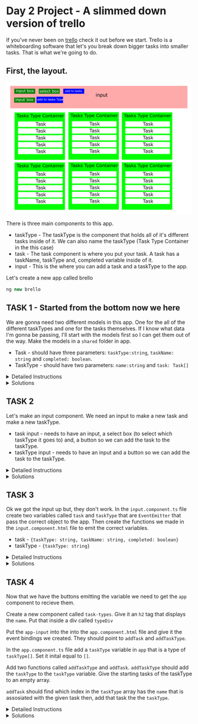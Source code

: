 # Day 2 Project - A slimmed down version of trello

If you've never been on [trello](www.trello.com) check it out before we start. Trello is a whiteboarding software that let's you break down bigger tasks into smaller tasks. That is what we're going to do. 

## First, the layout.
![wireframe](./wireframe.png)

There is three main components to this app. 
* taskType - The taskType is the component that holds all of it's different tasks inside of it. We can also name the taskType (Task Type Container in the this case) 
* task - The task component is where you put your task. A task has a taskName, taskType and, completed variable inside of it.
* input - This is the where you can add a task and a taskType to the app.

Let's create a new app called brello
```js
ng new brello
```

## TASK 1 - Started from the bottom now we here
We are gonna need two different models in this app. One for the all of the different taskTypes and one for the tasks themselves. If I know what data I'm gonna be passing, I'll start with the models first so I can get them out of the way. Make the models in a `shared` folder in app.

* Task - should have three parameters: `taskType:string`, `taskName: string` and `completed: boolean`.
* TaskType - should have two parameters: `name:string` and `task: Task[]`

<details>
<summary>Detailed Instructions</summary>

1. Create a new folder called `shared` in the `app` folder.
1. Create a new file called `task.model.ts`
1. Create a class called Task and give the constructor three parameters, `taskType: string, taskName: string` and `completed: boolean`. Make all of them public so we can use it's variable later on.
1. Create a new file called `taskTypes.model.ts` in the `shared` folder.
1. import Task from `./task.model`
1. Make a class called TaskType and give it two parameters, `name: string `and` task: Task[]`. We are going to hold the name of the TaskType and an array of `Task`. Make these also public.
</details>

<details>
<summary>Solutions</summary>

<details>
<summary><code>task.model.ts</code></summary>

```js
export class Task {
  constructor(public taskType: string, public taskName: string, public completed: boolean) {}
}
```
</details>

<details>
<summary><code>taskType.model.ts</code></summary>

```js
import { Task } from './task.model';

export class TaskType {
  constructor(public name: string, public tasks: Task[]) {}
}

```
</details>


</details>

## TASK 2 
Let's make an input component. We need an input to make a new task and make a new taskType.

* task input - needs to have an input, a select box (to select which taskType it goes to) and, a button so we can add the task to the taskType.
* taskType input - needs to have an input and a button so we can add the task to the taskType.

<details>
<summary>Detailed Instructions</summary>

1. Create a new component with `ng g c input`
1. Create an input with a local reference called `#task`

<details>

```js
<input type="text" #task>
```
</details>
3. Make a select box and give it a local reference called `#taskSelect`

<details>

```js
<select #taskSelect>
</select>
```
</details>
4. Make a button with a click event that goes to the function `onAddTask` and passes `task` and `taskSelect` as arguments.

<details>

```js
<button (click)="onAddTask(task,taskSelect)">Add Task</button>
```
</details>
5. Add another input box for the taskType and give it a local reference to `#taskType`.

<details>

```js
<input type="text" #taskType>
```
</details>
6. Add a button with a click event that goes to the function `onAddTaskType` that passed `taskType` as a argument.

<details>

```js
<button (click)="onAddTaskType(taskType)">Add Task Type</button>
```
</details>

</details>

<details>
<summary>Solutions</summary>

<details>
<summary><code>input.component.html</code></summary>

```js
<input type="text" #task>

<select #taskSelect>
  <option
  *ngFor="let type of taskTypeDisplay" [value]="type.name">
  {{ type.name }}</option>
</select>

<button (click)="onAddTask(task,taskSelect)">Add Task</button>
<hr>

<input type="text" #taskType>
<button (click)="onAddTaskType(taskType)">Add Task Type</button>
```
</details>
</details>

## TASK 3
Ok we got the input up but, they don't work. In the `input.component.ts` file create two variables called `task` and `taskType` that are `EventEmitter` that pass the correct object to the app. Then create the functions we made in the `input.component.html` file to emit the correct variables.

* task - `{taskType: string, taskName: string, completed: boolean}`
* taskType - `{taskType: string}`

<details>
<summary>Detailed Instructions</summary>

1. Import `Output` and `EventEmitter` from `@angular/core`
<details>

```js
import { Component, OnInit, Input, EventEmitter, Output } from '@angular/core';
```
</details>

2. Make a `task` variable that is an `@Output` and is an `EventEmitter` with the object `{taskType: string, taskName: string, completed: boolean}`.

<details>

```js
@Output() task = new EventEmitter<{taskType: string, taskName: string, completed: boolean}> ();
```
</details>

3. Make a `taskType` variable that is an `@Output` and is an `EventEmitter` with the object `{taskType: string}`.
<details>

```js
@Output() taskType = new EventEmitter<{taskType: string}>();
```
</details>

4. Create the `onAddTaskType` function that takes in `taskType` and then emits it's value.
<details>

```js
onAddTaskType(taskType: HTMLInputElement) {
  this.taskType.emit({ taskType: taskType.value });
}
```
</details>
5. Create the `onAddTask` function that takes in `task` and `taskType` and emits their values and set `completed` to false.
<details>

```js
onAddTask(task: HTMLInputElement, taskType: HTMLInputElement) {
  this.task.emit({ taskType: taskType.value, 
                  taskName: task.value, 
                  completed: false });
}
```
</details>
</details>

<details>
<summary>Solutions</summary>

<details>
<summary><code>input.component.ts</code></summary>

```js
import { Component, OnInit, EventEmitter, Output } from '@angular/core';

@Component({
  selector: 'app-input',
  templateUrl: './input.component.html',
  styleUrls: ['./input.component.css']
})
export class InputComponent implements OnInit {
  @Output() task = new EventEmitter<{taskType: string, taskName: string, completed: boolean}> ();
  @Output() taskType = new EventEmitter<{taskType: string}>();

  constructor() { }

  ngOnInit() {
  }

  onAddTaskType(taskType: HTMLInputElement) {
    this.taskType.emit({taskType: taskType.value});
  }

  onAddTask(task: HTMLInputElement, taskType: HTMLInputElement) {
    this.task.emit ({taskType: taskType.value, taskName: task.value, completed: false });
  }


}
```
</details>

</details>

## TASK 4
Now that we have the buttons emitting the variable we need to get the `app` component to recieve them.

Create a new component called `task-types`. Give it an `h2` tag that displays the `name`. Put that inside a div called `typeDiv` 

Put the `app-input` into the into the `app.component.html` file and give it the event bindings we created. They should point to `addTask` and `addTaskType`.

In the `app.component.ts` file add a `taskType` variable in `app` that is a type of `taskType[]`. Set it inital equal to `[]`.

Add two functions called `addTaskType` and `addTask`. `addTaskType` should add the `taskType` to the `taskType` variable. Give the starting tasks of the taskType to an empty array. 

`addTask` should find which index in the `taskType` array has the `name` that is assosiated with the given task then, add that task the the `taskType`.

<details>
<summary>Detailed Instructions</summary>

1. Create a new component called `task-types`.

```js
ng g c task-types
```
2. In the `task-types.component.html` file, add a div with a class of `typeDiv`. Inside of the div create an `h2` tag that displays the `taskType.name`.

```js
<div class="typeDiv">
  <h2>{{ taskType.name }}</h2>
</div>
```

3. In the `app.component.html` file, add the `app-input` to the top of the file. Give it event bindings of `taskType` and `task` and and have the point to `addTaskType` and `addTask` respectively.

```js
<div>
  <app-input
  (taskType) = "addTaskType($event)"
  (task) = "addTask($event)"></app-input>
</div>
```
4.Import `Task` and `TaskType` from their respective models.

```js
import { Task } from './shared/task.model';
import { TaskType } from './shared/taskType.model';
```

5. In the `app.component.ts` file, create a new variable called `taskTypes` with a type of `TaskType[]` and set it equal to an empty array.

```js
  taskTypes: TaskType[] = [];
```

6. Create the `addTaskType` function. It takes an event as an arguement. Push a `new TaskType(event.taskType,[])` into the `taskTypes` variable.

```js
   addTaskType(event) {
    this.taskTypes.push(
      new TaskType(event.taskType, [])
    );
  }
```

7. Create the `addTask` function. It takes in an event just like `addTaskType`. Find which index in the `taskTypes` array has the assosiated `taskType` in the event. Then push the new `Task` into that index of `taskTypes`

```js
  addTask(event) {
    const index = this.taskTypes.findIndex(e => e.name === event.taskType);

    this.taskTypes[index].tasks.push(new Task(event.typeTask, event.taskName, event.completed));
  }
```

</details>

<details>
<summary>Solutions</summary>

<details>
<summary><code>task-type.component.html</code></summary>

```js
<div class="typeDiv">
  <h2>{{ taskType.name }}</h2>
</div>
```
</details>

<details>
<summary><code>app.component.html</code></summary>

```js
<div>
  <app-input
  (taskType) = "addTaskType($event)"
  (task) = "addTask($event)"></app-input>
</div>
```
</details>

<details>
<summary><code>app.component.ts</code></summary>

```js
import { Component } from '@angular/core';
import { Task } from './shared/task.model';
import { TaskType } from './shared/taskType.model';

@Component({
  selector: 'app-root',
  templateUrl: './app.component.html',
  styleUrls: ['./app.component.css']
})
export class AppComponent {
  taskTypes: TaskType[] = [];


  addTaskType(event) {
    this.taskTypes.push(
      new TaskType(event.taskType, [])
    );
    console.log(this.taskTypes);
  }

  addTask(event) {
    const index = this.taskTypes.findIndex(e => e.name === event.taskType);

    this.taskTypes[index].tasks.push(new Task(event.typeTask, event.taskName, event.completed));
  }
}
```
</details>

</details>